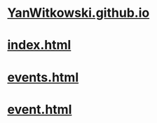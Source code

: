 # [YanWitkowski.github.io](https://yanwitkowski.github.io/)
# [index.html](https://yanwitkowski.github.io/index.html)
# [events.html](https://yanwitkowski.github.io/events.html)
# [event.html](https://yanwitkowski.github.io/event.html)